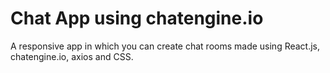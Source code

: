 # Chat App using chatengine.io

A responsive app in which you can create chat rooms made using React.js, chatengine.io, axios and CSS.